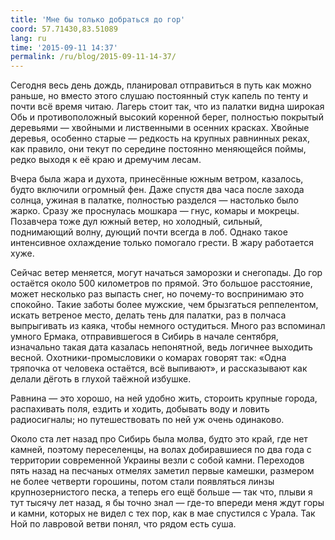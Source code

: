 ```yaml
---
title: 'Мне бы только добраться до гор'
coord: 57.71430,83.51089
lang: ru
time: '2015-09-11 14:37'
permalink: /ru/blog/2015-09-11-14-37/
---
```


Сегодня весь день дождь, планировал отправиться в путь как можно раньше, но вместо этого слушаю постоянный стук капель по тенту и почти всё время читаю. Лагерь стоит так, что из палатки видна широкая Обь и противоположный высокий коренной берег, полностью покрытый деревьями&nbsp;— хвойными и лиственными в осенних красках. Хвойные деревья, особенно старые&nbsp;— редкость на крупных равнинных реках, как правило, они текут по середине постоянно меняющейся поймы, редко выходя к её краю и дремучим лесам.

Вчера была жара и духота, принесённые южным ветром, казалось, будто включили огромный фен. Даже спустя два часа после захода солнца, ужиная в палатке, полностью разделся&nbsp;— настолько было жарко. Сразу же проснулась мошкара&nbsp;— гнус, комары и мокрецы. Позавчера тоже дул южный ветер, но холодный, сильный, поднимающий волну, дующий почти всегда в лоб. Однако такое интенсивное охлаждение только помогало грести. В жару работается хуже.

Сейчас ветер меняется, могут начаться заморозки и снегопады. До гор остаётся около 500&nbsp;километров по прямой. Это большое расстояние, может несколько раз выпасть снег, но почему-то воспринимаю это спокойно. Такие заботы более мужские, чем брызгаться реппелентом, искать ветреное место, делать тень для палатки, раз в полчаса выпрыгивать из каяка, чтобы немного остудиться. Много раз вспоминал умного Ермака, отправившегося в Сибирь в начале сентября, изначально такая дата казалась непонятной, ведь логичнее выходить весной. Охотники-промысловики о комарах говорят так: «Одна тряпочка от человека остаётся, всё выпивают», и рассказывают как делали дёготь в глухой таёжной избушке.

Равнина&nbsp;— это хорошо, на ней удобно жить, стороить крупные города, распахивать поля, ездить и ходить, добывать воду и ловить радиосигналы; но путешествовать по ней уж очень одинаково.

Около ста лет назад про Сибирь была молва, будто это край, где нет камней, поэтому переселенцы, на волах добиравшиеся по два года с территории современной Украины везли с собой камни. Переходов пять назад на песчаных отмелях заметил первые камешки, размером не более четверти горошины, потом стали появляться линзы крупнозернистого песка, а теперь его ещё больше&nbsp;— так что, плыви я тут тысячу лет назад, я бы точно знал&nbsp;— где-то впереди меня ждут горы и камни, которых не видел с тех пор, как в мае спустился с Урала. Так Ной по лавровой ветви понял, что рядом есть суша.
